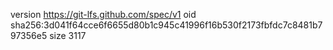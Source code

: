 version https://git-lfs.github.com/spec/v1
oid sha256:3d041f64cce6f6655d80b1c945c41996f16b530f2173fbfdc7c8481b797356e5
size 3117
